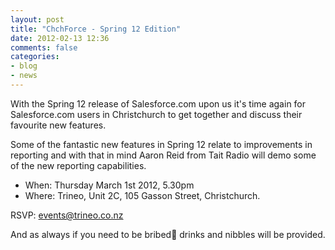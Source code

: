```yaml
---
layout: post
title: "ChchForce - Spring 12 Edition"
date: 2012-02-13 12:36
comments: false
categories: 
- blog
- news
---
```

With the Spring 12 release of Salesforce.com upon us it's time again for Salesforce.com users in Christchurch to get together and discuss their favourite new features.

Some of the fantastic new features in Spring 12 relate to improvements in reporting and with that in mind Aaron Reid from Tait Radio will demo some of the new reporting capabilities.

* When: Thursday March 1st 2012, 5.30pm
* Where: Trineo, Unit 2C, 105 Gasson Street, Christchurch. 

RSVP: events@trineo.co.nz

And as always if you need to be bribed drinks and nibbles will be provided.